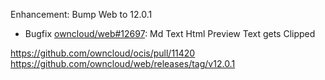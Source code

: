 Enhancement: Bump Web to 12.0.1

- Bugfix [owncloud/web#12697](https://github.com/owncloud/web/pull/12697): Md Text Html Preview Text gets Clipped

https://github.com/owncloud/ocis/pull/11420
https://github.com/owncloud/web/releases/tag/v12.0.1
